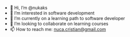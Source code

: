 - 👋 Hi, I’m @nukaks
- 👀 I’m interested in software development
- 🌱 I’m currently on a learning path to software developer
- 💞️ I’m looking to collaborate on learning courses
- 📫 How to reach me: nuca.cristian@gmail.com
<!---
nukaks/nukaks is a ✨ special ✨ repository because its `README.md` (this file) appears on your GitHub profile.
You can click the Preview link to take a look at your changes.
--->
